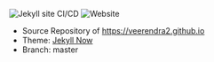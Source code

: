 ![Jekyll site CI/CD](https://github.com/veerendra2/veerendra2.github.io/workflows/Jekyll%20site%20CI/CD/badge.svg)
![Website](https://img.shields.io/website?down_message=Offline&up_message=Online&url=https%3A%2F%2Fveerendra2.github.io)
* Source Repository of https://veerendra2.github.io
* Theme: [Jekyll Now](https://github.com/barryclark/jekyll-now)
* Branch: master
